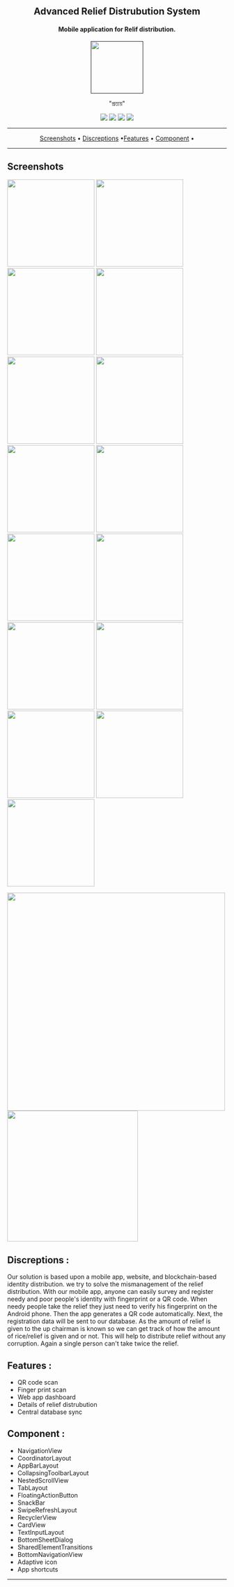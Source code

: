 


<h2 align="center"><b>Advanced Relief Distrubution System</b></h2>
<h4 align="center">Mobile application for Relif distribution.</h4>


<p align="center"><a href=""><img src="pictures/pic_logo.png" height=120"></a></p> 
<p align="center">"প্রত্যয়" </p>


<p align="center">
<a href="https://github.com/Technology-for-people/Advanced-Relief-Distribution-System/releases" alt="GitHub release"><img src="https://img.shields.io/github/release/TeamNewPipe/NewPipe.svg" /></a>
<a href="https://www.gnu.org/licenses/gpl-3.0" alt="License: GPL v3"><img src="https://img.shields.io/badge/License-GPL%20v3-blue.svg?style=flat" /></a>
 <a href="http://developer.android.com/index.html" alt="Platform:"><img src="https://badges.frapsoft.com/os/v2/open-source.png?v=103))" /></a>
  <a href="https://android-arsenal.com/api?level=21" alt="API:"><img src="https://img.shields.io/badge/API-21%2B-brightgreen.svg?style=flat)" /></a>


</p>
<hr />
<p align="center"><a href="#screenshots">Screenshots</a> &bull; <a href="#development">Discreptions</a> &bull;<a href="#feature">Features</a> &bull; <a href="#component">Component</a> &bull;  
<hr />




 
## Screenshots
 <img src="pictures/1.png" width="200"/> <img src="pictures/2.png" width="200"/> <img src="pictures/3.png" width="200" /> 
<img src="pictures/4.png" width="200"/> <img src="pictures/4-1.png" width="200"/> <img src="pictures/5.png" width="200" />
<img src="pictures/6.png" width="200"/> <img src="pictures/7.png" width="200"/> <img src="pictures/8.png" width="200" />
<img src="pictures/9.png" width="200"/> <img src="pictures/10.png" width="200"/> <img src="pictures/11.png" width="200" />
<img src="pictures/12.png" width="200"/> <img src="pictures/13.png" width="200"/> <img src="pictures/14.png" width="200" />


 <img src="pictures/15.png" width="500"/> <img src="pictures/16.png" width="300"/>

## Discreptions :

 Our solution is based upon a mobile app, website, and blockchain-based identity distribution. we try to solve the mismanagement of the relief distribution. With our mobile app, anyone can easily survey and register needy and poor people's identity with fingerprint or a QR code. When needy people take the relief they just need to verify his fingerprint on the Android phone. Then the app generates a QR code automatically. Next, the registration data will be sent to our database. As the amount of relief is given to the up chairman is known so we can get track of how the amount of rice/relief is given and or not. This will help to distribute relief without any corruption. Again a single person can't take twice the relief. 






## Features :

* QR code scan
* Finger print scan
* Web app dashboard
* Details of relief distrubution
* Central database sync

## Component :

- NavigationView  
- CoordinatorLayout  
- AppBarLayout  
- CollapsingToolbarLayout  
- NestedScrollView  
- TabLayout  
- FloatingActionButton  
- SnackBar  
- SwipeRefreshLayout  
- RecyclerView  
- CardView  
- TextInputLayout  
- BottomSheetDialog  
- SharedElementTransitions  
- BottomNavigationView  
- Adaptive icon  
- App shortcuts 
  
---  

